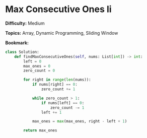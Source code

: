 # Max Consecutive Ones Ii

**Difficulty:** Medium

**Topics:** Array, Dynamic Programming, Sliding Window

**Bookmark:**

```python
class Solution:
    def findMaxConsecutiveOnes(self, nums: List[int]) -> int:
        left = 0
        max_ones = 0
        zero_count = 0

        for right in range(len(nums)):
            if nums[right] == 0:
                zero_count += 1

            while zero_count > 1:
                if nums[left] == 0:
                    zero_count -= 1
                left += 1

            max_ones = max(max_ones, right - left + 1)

        return max_ones
```
